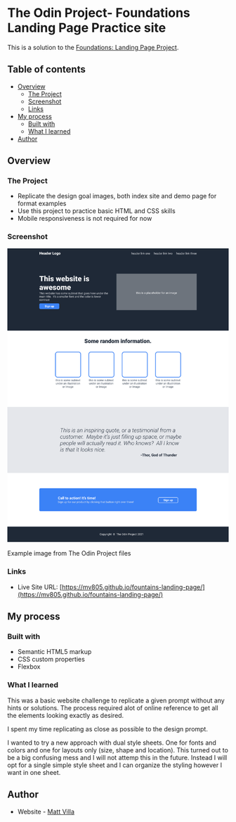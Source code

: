 # The Odin Project- Foundations Landing Page Practice site

This is a solution to the [Foundations: Landing Page Project](https://www.theodinproject.com/lessons/foundations-landing-page). 

## Table of contents

- [Overview](#overview)
  - [The Project](#the-project)
  - [Screenshot](#screenshot)
  - [Links](#links)
- [My process](#my-process)
  - [Built with](#built-with)
  - [What I learned](#what-i-learned)
- [Author](#author)

## Overview

### The Project

- Replicate the design goal images, both index site and demo page for format examples
- Use this project to practice basic HTML and CSS skills
- Mobile responsiveness is not required for now

### Screenshot

![](./images/screenshot.png)

Example image from The Odin Project files

### Links

- Live Site URL: [https://mv805.github.io/fountains-landing-page/](https://mv805.github.io/fountains-landing-page/)

## My process

### Built with

- Semantic HTML5 markup
- CSS custom properties
- Flexbox

### What I learned

This was a basic website challenge to replicate a given prompt without any hints or solutions. The process required alot of online reference to get all the elements looking exactly as desired. 

I spent my time replicating as close as possible to the design prompt.

I wanted to try a new approach with dual style sheets. One for fonts and colors and one for layouts only (size, shape and location). This turned out to be a big confusing mess and I will not attemp this in the future. Instead I will opt for a single simple style sheet and I can organize the styling however I want in one sheet. 

## Author

- Website - [Matt Villa](https://github.com/mv805)